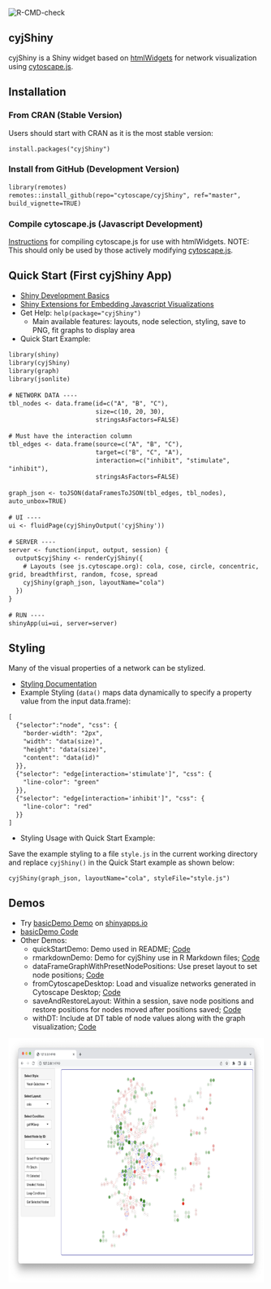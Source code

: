 ![R-CMD-check](https://github.com/cytoscape/cyjShiny/actions/workflows/R-CMD-check.yaml/badge.svg)

## cyjShiny

cyjShiny is a Shiny widget based on [htmlWidgets](http://www.htmlwidgets.org/index.html) for network visualization using [cytoscape.js](https://js.cytoscape.org/).

## Installation
### From CRAN (Stable Version) 

Users should start with CRAN as it is the most stable version: 

```
install.packages("cyjShiny") 
```

### Install from GitHub (Development Version) 
```
library(remotes)
remotes::install_github(repo="cytoscape/cyjShiny", ref="master", build_vignette=TRUE)
```

### Compile cytoscape.js (Javascript Development) 

[Instructions](https://github.com/cytoscape/cyjShiny/wiki/installation) for compiling cytoscape.js for use with htmlWidgets. NOTE: This should only be used by those actively modifying [cytoscape.js](https://js.cytoscape.org/).

## Quick Start (First cyjShiny App)

* [Shiny Development Basics](https://shiny.rstudio.com/tutorial/) 
* [Shiny Extensions for Embedding Javascript Visualizations](https://shiny.rstudio.com/articles/htmlwidgets.html)
* Get Help: `help(package="cyjShiny")`
  * Main available features: layouts, node selection, styling, save to PNG, fit graphs to display area
* Quick Start Example: 

```
library(shiny)
library(cyjShiny)
library(graph)
library(jsonlite)

# NETWORK DATA ----
tbl_nodes <- data.frame(id=c("A", "B", "C"), 
                        size=c(10, 20, 30),
                        stringsAsFactors=FALSE)

# Must have the interaction column 
tbl_edges <- data.frame(source=c("A", "B", "C"),
                        target=c("B", "C", "A"),
                        interaction=c("inhibit", "stimulate", "inhibit"),
                        stringsAsFactors=FALSE)

graph_json <- toJSON(dataFramesToJSON(tbl_edges, tbl_nodes), auto_unbox=TRUE)

# UI ----
ui <- fluidPage(cyjShinyOutput('cyjShiny'))

# SERVER ----
server <- function(input, output, session) {
  output$cyjShiny <- renderCyjShiny({
    # Layouts (see js.cytoscape.org): cola, cose, circle, concentric, grid, breadthfirst, random, fcose, spread
    cyjShiny(graph_json, layoutName="cola")
  })
}

# RUN ----
shinyApp(ui=ui, server=server)
```

## Styling 

Many of the visual properties of a network can be stylized. 

* [Styling Documentation](https://js.cytoscape.org/#style)
* Example Styling (`data()` maps data dynamically to specify a property value from the input data.frame):

```
[
  {"selector":"node", "css": {
    "border-width": "2px",
    "width": "data(size)",
    "height": "data(size)", 
    "content": "data(id)"
  }},
  {"selector": "edge[interaction='stimulate']", "css": {
    "line-color": "green"
  }},
  {"selector": "edge[interaction='inhibit']", "css": {
    "line-color": "red"
  }}
]
```
* Styling Usage with Quick Start Example: 

Save the example styling to a file `style.js` in the current working directory and replace `cyjShiny()` in the Quick Start example as shown below:

```
cyjShiny(graph_json, layoutName="cola", styleFile="style.js")
```

## Demos

* Try [basicDemo Demo](https://cannin.shinyapps.io/cyjShiny/) on [shinyapps.io](https://www.shinyapps.io/)
* [basicDemo Code](https://github.com/cytoscape/cyjShiny/tree/master/inst/demos/basicDemo)
* Other Demos: 
  * quickStartDemo: Demo used in README; [Code](https://github.com/cytoscape/cyjShiny/tree/master/inst/demos/quickStartDemo)
  * rmarkdownDemo: Demo for cyjShiny use in R Markdown files; [Code](https://github.com/cytoscape/cyjShiny/tree/master/inst/demos/rmarkdownDemo)
  * dataFrameGraphWithPresetNodePositions: Use preset layout to set node positions; [Code](https://github.com/cytoscape/cyjShiny/tree/master/inst/demos/dataFrameGraphWithPresetNodePositions)
  * fromCytoscapeDesktop: Load and visualize networks generated in Cytoscape Desktop; [Code](https://github.com/cytoscape/cyjShiny/tree/master/inst/demos/fromCytoscapeDesktop)
  * saveAndRestoreLayout: Within a session, save node positions and restore positions for nodes moved after positions saved; [Code](https://github.com/cytoscape/cyjShiny/tree/master/inst/demos/saveAndRestoreLayout)
  * withDT: Include at DT table of node values along with the graph visualization; [Code](https://github.com/cytoscape/cyjShiny/tree/master/inst/demos/withDT)

<p align="center">
 <img src="inst/docs/ygModelImage.png" height="480px" />
</p>
